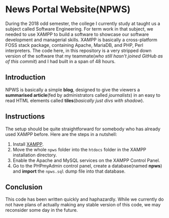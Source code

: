 # News Portal Website(NPWS)

During the 2018 odd semester, the college I currently study at taught us a subject called Software Engineering. For term work in that subject, we needed to use XAMPP to build a software to showcase our software development and managerial skills. XAMPP is basically a cross-platform FOSS stack package, containing Apache, MariaDB, and PHP, Perl interpreters. The code here, in this repository is a very stripped down version of the software that my teammate(_who still hasn't joined GitHub as of this commit_) and I had built in a span of 48 hours.

## Introduction

NPWS is basically a simple **blog**, designed to give the viewers a **summarised article**(fed by administrators called _journalists_) in an easy to read HTML elements called **tiles**(_basically just divs with shadow_).

## Instructions

The setup should be quite straightforward for somebody who has already used XAMPP before. Here are the steps in a nutshell:
1. Install [XAMPP](https://www.apachefriends.org/download.html).
2. Move the whole `npws` folder into the `htdocs` folder in the XAMPP installation directory.
3. Enable the Apache and MySQL services on the XAMPP Control Panel.
4. Go to the PHPmyAdmin control panel, create a database(named **npws**) and **import** the `npws.sql` dump file into that database.

## Conclusion

This code has been written quickly and haphazardly. While we currently do not have plans of actually making any stable version of this code, we may reconsider some day in the future.